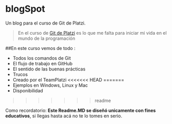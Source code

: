 # blogSpot
Un blog para el curso de Git de Platzi.

>En el curso de [Git de Platzi](https://platzi.com/clases/git-github/ "Git de Platzi") es lo que me falta para iniciar mi vida en el mundo de la programación

##En este curso vemos de todo :
* Todos los comandos de Git 
* El flujo de trabajo en GitHub
* El sentido de las buenas prácticas
* Trucos
* Creado por el TeamPlatzi
<<<<<<< HEAD
=======
* Ejemplos en Windows, Linux y Mac
* Disponibilidad
>>>>>>> readme

Como recordatorio: **Este Readme.MD se diseñó unicamente con fines educativos**, si llegas hasta acá no te lo tomes en serio.